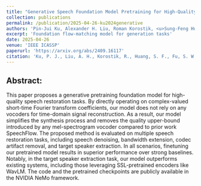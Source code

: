 ```yaml
---
title: "Generative Speech Foundation Model Pretraining for High-Quality Speech Extraction and Restoration"
collection: publications
permalink: /publication/2025-04-26-ku2024generative
authors: 'Pin-Jui Ku, Alexander H. Liu, Roman Korostik, <u>Sung-Feng Huang</u>, Szu-Wei Fu, Ante Jukić'
excerpt: 'Foundation flow-matching model for generation tasks'
date: 2025-04-26
venue: 'IEEE ICASSP'
paperurl: 'https://arxiv.org/abs/2409.16117'
citation: 'Ku, P. J., Liu, A. H., Korostik, R., Huang, S. F., Fu, S. W., &amp; Jukić, A. (2024). Generative speech foundation model pretraining for high-quality speech extraction and restoration. arXiv preprint arXiv:2409.16117.'
---
```


Abstract:
---
This paper proposes a generative pretraining foundation model for high-quality speech restoration tasks. By directly operating on complex-valued short-time Fourier transform coefficients, our model does not rely on any vocoders for time-domain signal reconstruction. As a result, our model simplifies the synthesis process and removes the quality upper-bound introduced by any mel-spectrogram vocoder compared to prior work SpeechFlow. The proposed method is evaluated on multiple speech restoration tasks, including speech denoising, bandwidth extension, codec artifact removal, and target speaker extraction. In all scenarios, finetuning our pretrained model results in superior performance over strong baselines. Notably, in the target speaker extraction task, our model outperforms existing systems, including those leveraging SSL-pretrained encoders like WavLM. The code and the pretrained checkpoints are publicly available in the NVIDIA NeMo framework.
